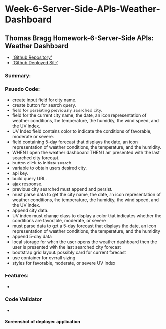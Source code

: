 # Week-6-Server-Side-APIs-Weather-Dashboard

## Thomas Bragg Homework-6-Server-Side APIs: Weather Dashboard

* ['Github Repository'](https://github.com/TBragg800/Week-6-Server-Side-APIs-Weather-Dashboard)
* ['Github Deployed Site'](https://tbragg800.github.io/Week-6-Server-Side-APIs-Weather-Dashboard/)

### Summary:



### Psuedo Code:
* create input field for city name.
* create button for search query.
* field for persisting previously searched city.
* field for the current city name, the date, an icon representation 
    of weather conditions, the temperature, the humidity, the wind 
    speed, and the UV index.
* UV Index field contains color to indicate the conditions of 
    favorable, moderate or severe.
* field containing 5-day forecast that displays the date, an icon 
    representation of weather conditions, the temperature, and the 
    humidity.
* WHEN I open the weather dashboard 
    THEN I am presented with the last searched city forecast.
* button click to initiate search.
* variable to obtain users desired city.
* api key.
* build query URL.
* ajax response.
* previous city searched must append and persist.
* must parse data to get the city name, the date, an icon representation 
   of weather conditions, the temperature, the humidity, the wind speed, 
   and the UV index.
* append city data.
* UV index must change class to display a color that indicates whether the 
   conditions are favorable, moderate, or severe
* must parse data to get a 5-day forecast that displays the date, an icon 
   representation of weather conditions, the temperature, and the humidity
*   append 5-day data
* local storage for when the user opens the weather dashboard
    then the user is presented with the last searched city forecast
* bootstrap grid layout. possibly card for current forecast 
* use container for overall sizing 
* styles for favorable, moderate, or severe UV Index 

### Features:
* 

### Code Validator
* 
#### Screenshot of deployed application
![]()